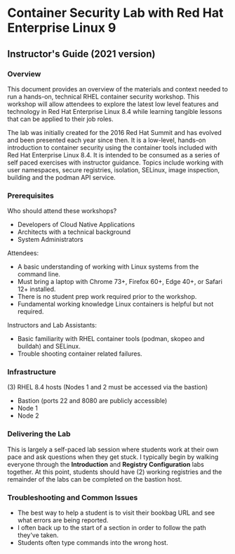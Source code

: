 # Container Security Lab with Red Hat Enterprise Linux 9

## Instructor's Guide (2021 version)

### Overview

This document provides an overview of the materials and context needed to run a hands-on, technical RHEL container security workshop. This workshop will allow attendees to explore the latest low level features and technology in Red Hat Enterprise Linux 8.4 while learning tangible lessons that can be applied to their job roles. 

The lab was initially created for the 2016 Red Hat Summit and has evolved and been presented each year since then. It
is a low-level, hands-on introduction to container security using the container tools included with Red Hat Enterprise Linux 8.4. It is intended to be consumed as a series of self paced exercises with instructor guidance. Topics include working with user namespaces, secure registries, isolation, SELinux, image inspection, building and the podman API service.

### Prerequisites

Who should attend these workshops?
- Developers of Cloud Native Applications
- Architects with a technical background
- System Administrators

Attendees:
- A basic understanding of working with Linux systems from the command line.
- Must bring a laptop with Chrome 73+, Firefox 60+, Edge 40+, or Safari 12+ installed.
- There is no student prep work required prior to the workshop.
- Fundamental working knowledge Linux containers is helpful but not required.

Instructors and Lab Assistants:
- Basic familiarity with RHEL container tools (podman, skopeo and buildah) and SELinux.
- Trouble shooting container related failures.

### Infrastructure

(3) RHEL 8.4 hosts (Nodes 1 and 2 must be accessed via the bastion)

- Bastion (ports 22 and 8080 are publicly accessible)
- Node 1
- Node 2

### Delivering the Lab

This is largely a self-paced lab session where students work at their own pace and ask questions when
they get stuck. I typically begin by walking everyone through the **Introduction** and **Registry Configuration** labs
together. At this point, students should have (2) working registries and the remainder of the labs can be completed on the
bastion host.

### Troubleshooting and Common Issues

- The best way to help a student is to visit their bookbag URL and see what errors are being reported.
- I often back up to the start of a section in order to follow the path they've taken. 
- Students often type commands into the wrong host.


